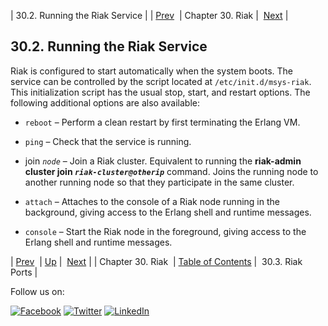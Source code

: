 | 30.2. Running the Riak Service |
| [Prev](riak.php)  | Chapter 30. Riak |  [Next](operations.riak.ports.php) |

## 30.2. Running the Riak Service

Riak is configured to start automatically when the system boots. The service can be controlled by the script located at `/etc/init.d/msys-riak`. This initialization script has the usual stop, start, and restart options. The following additional options are also available:

*   `reboot` – Perform a clean restart by first terminating the Erlang VM.

*   `ping` – Check that the service is running.

*   join *`node`* – Join a Riak cluster. Equivalent to running the **riak-admin cluster join *`riak-cluster@otherip`***                                       command. Joins the running node to another running node so that they participate in the same cluster.

*   `attach` – Attaches to the console of a Riak node running in the background, giving access to the Erlang shell and runtime messages.

*   `console` – Start the Riak node in the foreground, giving access to the Erlang shell and runtime messages.

| [Prev](riak.php)  | [Up](riak.php) |  [Next](operations.riak.ports.php) |
| Chapter 30. Riak  | [Table of Contents](index.php) |  30.3. Riak Ports |

Follow us on:

[![Facebook](https://support.messagesystems.com/images/icon-facebook.png)](http://www.facebook.com/messagesystems) [![Twitter](https://support.messagesystems.com/images/icon-twitter.png)](http://twitter.com/#!/MessageSystems) [![LinkedIn](https://support.messagesystems.com/images/icon-linkedin.png)](http://www.linkedin.com/company/message-systems)